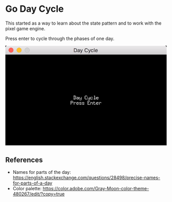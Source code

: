 # Go Day Cycle

This started as a way to learn about the state pattern and to work with the pixel game engine.

Press enter to cycle through the phases of one day.

![alt text](assets/day_cycle_01.png)

## References

* Names for parts of the day: https://english.stackexchange.com/questions/28498/precise-names-for-parts-of-a-day
* Color palette: https://color.adobe.com/Gray-Moon-color-theme-480267/edit/?copy=true
